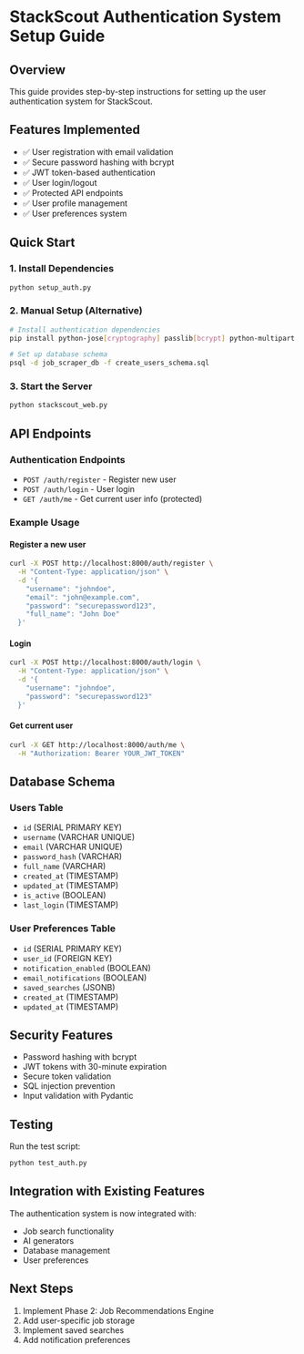 # StackScout Authentication System Setup Guide

## Overview

This guide provides step-by-step instructions for setting up the user authentication system for StackScout.

## Features Implemented

- ✅ User registration with email validation
- ✅ Secure password hashing with bcrypt
- ✅ JWT token-based authentication
- ✅ User login/logout
- ✅ Protected API endpoints
- ✅ User profile management
- ✅ User preferences system

## Quick Start

### 1. Install Dependencies

```bash
python setup_auth.py
```

### 2. Manual Setup (Alternative)

```bash
# Install authentication dependencies
pip install python-jose[cryptography] passlib[bcrypt] python-multipart

# Set up database schema
psql -d job_scraper_db -f create_users_schema.sql
```

### 3. Start the Server

```bash
python stackscout_web.py
```

## API Endpoints

### Authentication Endpoints

- `POST /auth/register` - Register new user
- `POST /auth/login` - User login
- `GET /auth/me` - Get current user info (protected)

### Example Usage

#### Register a new user

```bash
curl -X POST http://localhost:8000/auth/register \
  -H "Content-Type: application/json" \
  -d '{
    "username": "johndoe",
    "email": "john@example.com",
    "password": "securepassword123",
    "full_name": "John Doe"
  }'
```

#### Login

```bash
curl -X POST http://localhost:8000/auth/login \
  -H "Content-Type: application/json" \
  -d '{
    "username": "johndoe",
    "password": "securepassword123"
  }'
```

#### Get current user

```bash
curl -X GET http://localhost:8000/auth/me \
  -H "Authorization: Bearer YOUR_JWT_TOKEN"
```

## Database Schema

### Users Table

- `id` (SERIAL PRIMARY KEY)
- `username` (VARCHAR UNIQUE)
- `email` (VARCHAR UNIQUE)
- `password_hash` (VARCHAR)
- `full_name` (VARCHAR)
- `created_at` (TIMESTAMP)
- `updated_at` (TIMESTAMP)
- `is_active` (BOOLEAN)
- `last_login` (TIMESTAMP)

### User Preferences Table

- `id` (SERIAL PRIMARY KEY)
- `user_id` (FOREIGN KEY)
- `notification_enabled` (BOOLEAN)
- `email_notifications` (BOOLEAN)
- `saved_searches` (JSONB)
- `created_at` (TIMESTAMP)
- `updated_at` (TIMESTAMP)

## Security Features

- Password hashing with bcrypt
- JWT tokens with 30-minute expiration
- Secure token validation
- SQL injection prevention
- Input validation with Pydantic

## Testing

Run the test script:

```bash
python test_auth.py
```

## Integration with Existing Features

The authentication system is now integrated with:

- Job search functionality
- AI generators
- Database management
- User preferences

## Next Steps

1. Implement Phase 2: Job Recommendations Engine
2. Add user-specific job storage
3. Implement saved searches
4. Add notification preferences
